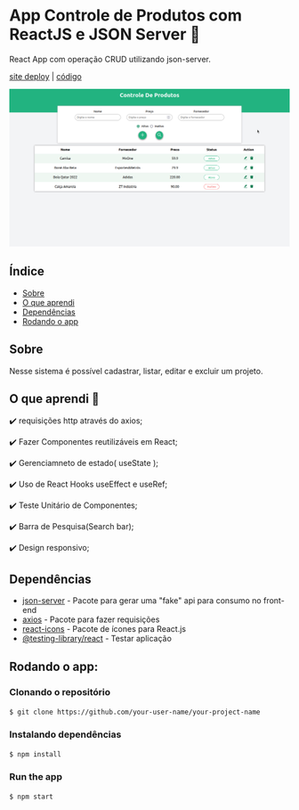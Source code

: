 # App Controle de Produtos com ReactJS e JSON Server :rocket:

React App com operação CRUD utilizando json-server.

[site deploy](https://appcontroleprodutos.netlify.app) | [código](https://github.com/alessandradocouto/app-controle-de-produtos-reactjs)

![crud com form e table para visualizar produtos](https://github.com/alessandradocouto/controle-produtos/blob/master/src/assets/app-crud-react.png)



## Índice
- [Sobre](https://github.com/alessandradocouto/app-controle-de-produtos-reactjs#sobre)
- [O que aprendi](https://github.com/alessandradocouto/app-controle-de-produtos-reactjs#o-que-aprendi-dart)
- [Dependências](https://github.com/alessandradocouto/app-controle-de-produtos-reactjs#dependências)
- [Rodando o app](https://github.com/alessandradocouto/app-controle-de-produtos-reactjs#rodando-o-app)


## Sobre

Nesse sistema é possível cadastrar, listar, editar e excluir um projeto.


## O que aprendi :dart:

:heavy_check_mark: requisições http através do axios;

:heavy_check_mark: Fazer Componentes reutilizáveis em React;

:heavy_check_mark: Gerenciamneto de estado( useState );

:heavy_check_mark: Uso de React Hooks useEffect e useRef;

:heavy_check_mark: Teste Unitário de Componentes;

:heavy_check_mark: Barra de Pesquisa(Search bar);

:heavy_check_mark: Design responsivo;




## Dependências

- [json-server](https://www.npmjs.com/package/json-server) - Pacote para gerar uma "fake" api para consumo no front-end
- [axios](https://www.npmjs.com/package/axios) - Pacote para fazer requisições
- [react-icons](https://www.npmjs.com/package/react-icons) - Pacote de ícones para React.js
- [@testing-library/react](https://www.npmjs.com/package/@testing-library/react) - Testar aplicação


## Rodando o app:

### Clonando o repositório
`$ git clone https://github.com/your-user-name/your-project-name`

### Instalando dependências
`$ npm install`

### Run the app
`$ npm start`